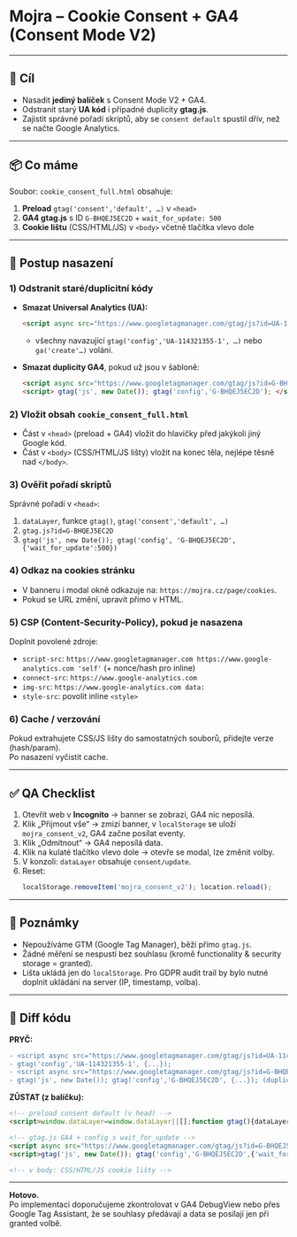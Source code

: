 # Mojra – Cookie Consent + GA4 (Consent Mode V2)

---

## 🎯 Cíl
- Nasadit **jediný balíček** s Consent Mode V2 + GA4.
- Odstranit starý **UA kód** i případné duplicity **gtag.js**.
- Zajistit správné pořadí skriptů, aby se `consent default` spustil dřív, než se načte Google Analytics.

---

## 📦 Co máme
Soubor: `cookie_consent_full.html` obsahuje:
1. **Preload** `gtag('consent','default', …)` v `<head>`  
2. **GA4 gtag.js** s ID `G-BHQEJ5EC2D` + `wait_for_update: 500`  
3. **Cookie lištu** (CSS/HTML/JS) v `<body>` včetně tlačítka vlevo dole

---

## 🔧 Postup nasazení

### 1) Odstranit staré/duplicitní kódy
- **Smazat Universal Analytics (UA):**
  ```html
  <script async src="https://www.googletagmanager.com/gtag/js?id=UA-114321355-1"></script>
  ```
  + všechny navazující `gtag('config','UA-114321355-1', …)` nebo `ga('create'…)` volání.

- **Smazat duplicity GA4**, pokud už jsou v šabloně:
  ```html
  <script async src="https://www.googletagmanager.com/gtag/js?id=G-BHQEJ5EC2D"></script>
  <script> gtag('js', new Date()); gtag('config','G-BHQEJ5EC2D'); </script>
  ```

### 2) Vložit obsah `cookie_consent_full.html`
- Část v `<head>` (preload + GA4) vložit do hlavičky před jakýkoli jiný Google kód.  
- Část v `<body>` (CSS/HTML/JS lišty) vložit na konec těla, nejlépe těsně nad `</body>`.

### 3) Ověřit pořadí skriptů
Správné pořadí v `<head>`:
1. `dataLayer`, funkce `gtag()`, `gtag('consent','default', …)`  
2. `gtag.js?id=G-BHQEJ5EC2D`  
3. `gtag('js', new Date()); gtag('config', 'G-BHQEJ5EC2D', {'wait_for_update':500})`

### 4) Odkaz na cookies stránku
- V banneru i modal okně odkazuje na: `https://mojra.cz/page/cookies`.  
- Pokud se URL změní, upravit přímo v HTML.

### 5) CSP (Content-Security-Policy), pokud je nasazena
Doplnit povolené zdroje:
- `script-src`: `https://www.googletagmanager.com https://www.google-analytics.com 'self'` (+ nonce/hash pro inline)
- `connect-src`: `https://www.google-analytics.com`
- `img-src`: `https://www.google-analytics.com data:`
- `style-src`: povolit inline `<style>`

### 6) Cache / verzování
Pokud extrahujete CSS/JS lišty do samostatných souborů, přidejte verze (hash/param).  
Po nasazení vyčistit cache.

---

## ✅ QA Checklist

1. Otevřít web v **Incognito** → banner se zobrazí, GA4 nic neposílá.  
2. Klik „Přijmout vše“ → zmizí banner, v `localStorage` se uloží `mojra_consent_v2`, GA4 začne posílat eventy.  
3. Klik „Odmítnout“ → GA4 neposílá data.  
4. Klik na kulaté tlačítko vlevo dole → otevře se modal, lze změnit volby.  
5. V konzoli: `dataLayer` obsahuje `consent/update`.  
6. Reset:  
   ```js
   localStorage.removeItem('mojra_consent_v2'); location.reload();
   ```

---

## 📌 Poznámky
- Nepoužíváme GTM (Google Tag Manager), běží přímo `gtag.js`.
- Žádné měření se nespustí bez souhlasu (kromě functionality & security storage = granted).
- Lišta ukládá jen do `localStorage`. Pro GDPR audit trail by bylo nutné doplnit ukládání na server (IP, timestamp, volba).

---

## 🔎 Diff kódu

**PRYČ:**
```diff
- <script async src="https://www.googletagmanager.com/gtag/js?id=UA-114321355-1"></script>
- gtag('config','UA-114321355-1', {...});
- <script async src="https://www.googletagmanager.com/gtag/js?id=G-BHQEJ5EC2D"></script>   (duplicitní verze)
- gtag('js', new Date()); gtag('config','G-BHQEJ5EC2D', {...}); (duplicitní verze)
```

**ZŮSTAT (z balíčku):**
```html
<!-- preload consent default (v head) -->
<script>window.dataLayer=window.dataLayer||[];function gtag(){dataLayer.push(arguments)};gtag('consent','default',{...});</script>

<!-- gtag.js GA4 + config s wait_for_update -->
<script async src="https://www.googletagmanager.com/gtag/js?id=G-BHQEJ5EC2D"></script>
<script>gtag('js', new Date()); gtag('config','G-BHQEJ5EC2D',{'wait_for_update':500});</script>

<!-- v body: CSS/HTML/JS cookie lišty -->
```

---

**Hotovo.**  
Po implementaci doporučujeme zkontrolovat v GA4 DebugView nebo přes Google Tag Assistant, že se souhlasy předávají a data se posílají jen při granted volbě.
